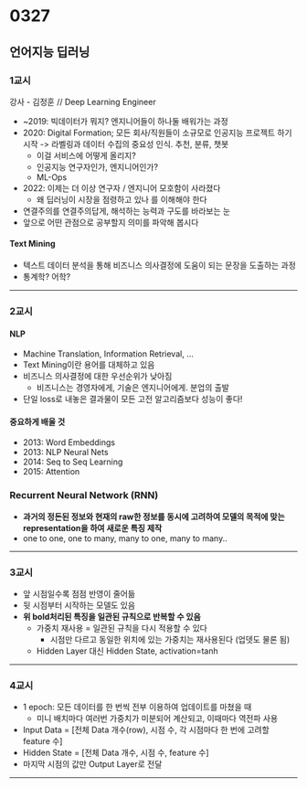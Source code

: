 # 0327
## 언어지능 딥러닝
### 1교시
강사 - 김정훈 // Deep Learning Engineer
- ~2019: 빅데이터가 뭐지? 엔지니어들이 하나둘 배워가는 과정
- 2020: Digital Formation; 모든 회사/직원들이 소규모로 인공지능 프로젝트 하기 시작 -> 라벨링과 데이터 수집의 중요성 인식. 추천, 분류, 챗봇
    - 이걸 서비스에 어떻게 올리지?
    - 인공지능 연구자인가, 엔지니어인가?
    - ML-Ops
- 2022: 이제는 더 이상 연구자 / 엔지니어 모호함이 사라졌다
    - 왜 딥러닝이 시장을 점령하고 있나 를 이해해야 한다
- 연결주의를 연결주의답게, 해석하는 능력과 구도를 바라보는 눈
- 앞으로 어떤 관점으로 공부할지 의미를 파악해 봅시다

#### Text Mining 
- 텍스트 데이터 분석을 통해 비즈니스 의사결정에 도움이 되는 문장을 도출하는 과정
- 통계학? 어학? 
---
### 2교시
#### NLP
- Machine Translation, Information Retrieval, ...
- Text Mining이란 용어를 대체하고 있음
- 비즈니스 의사결정에 대한 우선순위가 낮아짐
    - 비즈니스는 경영자에게, 기술은 엔지니어에게. 분업의 출발
- 단일 loss로 내놓은 결과물이 모든 고전 알고리즘보다 성능이 좋다!

#### 중요하게 배울 것
- 2013: Word Embeddings
- 2013: NLP Neural Nets
- 2014: Seq to Seq Learning
- 2015: Attention

### Recurrent Neural Network (RNN)
- **과거의 정돈된 정보와 현재의 raw한 정보를 동시에 고려하여 모델의 목적에 맞는 representation을 하여 새로운 특징 제작**
- one to one, one to many, many to one, many to many..
---
### 3교시
- 앞 시점일수록 점점 반영이 줄어듦
- 뒷 시점부터 시작하는 모델도 있음
- **위 bold처리된 특징을 일관된 규칙으로 반복할 수 있음**
    - 가중치 재사용 = 일관된 규칙을 다시 적용할 수 있다
        - 시점만 다르고 동일한 위치에 있는 가중치는 재사용된다 (업뎃도 물론 됨)
    - Hidden Layer 대신 Hidden State, activation=tanh
---
### 4교시
- 1 epoch: 모든 데이터를 한 번씩 전부 이용하여 업데이트를 마쳤을 때
    - 미니 배치마다 여러번 가중치가 미분되어 계산되고, 이때마다 역전파 사용
- Input Data = [전체 Data 개수(row), 시점 수, 각 시점마다 한 번에 고려할 feature 수]
- Hidden State = [전체 Data 개수, 시점 수, feature 수]
- 마지막 시점의 값만 Output Layer로 전달
---
